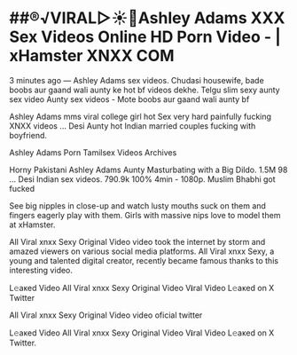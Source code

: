 # ##®️√VIRAL▷☀️👄Ashley Adams XXX Sex Videos Online HD Porn Video - | xHamster XNXX COM


3 minutes ago — Ashley Adams sex videos. Chudasi housewife, bade boobs aur gaand wali aunty ke hot bf videos dekhe. Telgu slim sexy aunty sex video
Aunty sex videos - Mote boobs aur gaand wali aunty bf

Ashley Adams mms viral college girl hot Sex very hard painfully fucking XNXX videos ... Desi Aunty hot Indian married couples fucking with boyfriend.

Ashley Adams Porn Tamilsex Videos Archives

Horny Pakistani Ashley Adams Aunty Masturbating with a Big Dildo. 1.5M 98 ... Desi Indian sex videos. 790.9k 100% 4min - 1080p. Muslim Bhabhi got fucked

See big nipples in close-up and watch lusty mouths suck on them and fingers eagerly play with them. Girls with massive nips love to model them at xHamster.

All Viral xnxx Sexy Original Video video took the internet by storm and amazed viewers on various social media platforms. All Viral xnxx Sexy, a young and talented digital creator, recently became famous thanks to this interesting video.

L𝚎aᴋed Video All Viral xnxx Sexy Original Video V𝐢ral Video L𝚎aᴋed on X Twitter

All Viral xnxx Sexy Original Video video oficial twitter

L𝚎aᴋed Video All Viral xnxx Sexy Original Video V𝐢ral Video L𝚎aᴋed on X Twitter.